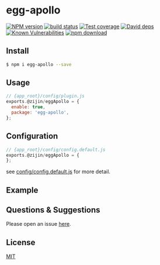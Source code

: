 # egg-apollo

[![NPM version][npm-image]][npm-url]
[![build status][travis-image]][travis-url]
[![Test coverage][codecov-image]][codecov-url]
[![David deps][david-image]][david-url]
[![Known Vulnerabilities][snyk-image]][snyk-url]
[![npm download][download-image]][download-url]

[npm-image]: https://img.shields.io/npm/v/egg-apollo.svg?style=flat-square
[npm-url]: https://npmjs.org/package/egg-apollo
[travis-image]: https://img.shields.io/travis/eggjs/egg-apollo.svg?style=flat-square
[travis-url]: https://travis-ci.org/eggjs/egg-apollo
[codecov-image]: https://img.shields.io/codecov/c/github/eggjs/egg-apollo.svg?style=flat-square
[codecov-url]: https://codecov.io/github/eggjs/egg-apollo?branch=master
[david-image]: https://img.shields.io/david/eggjs/egg-apollo.svg?style=flat-square
[david-url]: https://david-dm.org/eggjs/egg-apollo
[snyk-image]: https://snyk.io/test/npm/egg-apollo/badge.svg?style=flat-square
[snyk-url]: https://snyk.io/test/npm/egg-apollo
[download-image]: https://img.shields.io/npm/dm/egg-apollo.svg?style=flat-square
[download-url]: https://npmjs.org/package/egg-apollo

<!--
Description here.
-->

## Install

```bash
$ npm i egg-apollo --save
```

## Usage

```js
// {app_root}/config/plugin.js
exports.@zijin/eggApollo = {
  enable: true,
  package: 'egg-apollo',
};
```

## Configuration

```js
// {app_root}/config/config.default.js
exports.@zijin/eggApollo = {
};
```

see [config/config.default.js](config/config.default.js) for more detail.

## Example

<!-- example here -->

## Questions & Suggestions

Please open an issue [here](https://github.com/eggjs/egg/issues).

## License

[MIT](LICENSE)
